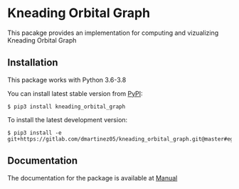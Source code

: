 # Kneading Orbital Graph

This pacakge provides an implementation for computing and vizualizing Kneading Orbital Graph

## Installation

This package works with Python 3.6-3.8

You can install latest stable version from [PyPI](https://pypi.org/):

```
$ pip3 install kneading_orbital_graph
```

To install the latest development version:

```
$ pip3 install -e git+https://gitlab.com/dmartinez05/kneading_orbital_graph.git@master#egg=kneading_orbital_graph
```

## Documentation

The documentation for the package is available at [Manual](https://gitlab.com/dmartinez05/kneading_orbital_graph/-/blob/master/manual.pdf)
